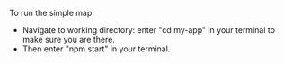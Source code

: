 To run the simple map:
- Navigate to working directory: enter "cd my-app" in your terminal to make sure you are there.
- Then enter "npm start" in your terminal.


